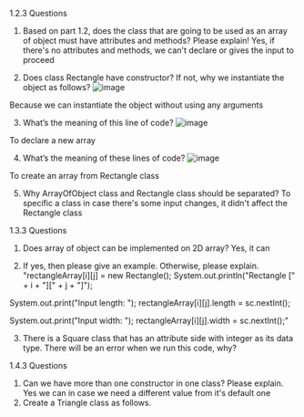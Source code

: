 1.2.3 Questions
1. Based on part 1.2, does the class that are going to be used as an array of object must have
attributes and methods? Please explain!
Yes, if there's no attributes and methods, we can't declare or gives the input to proceed

2. Does class Rectangle have constructor? If not, why we instantiate the object as follows?
![image](https://github.com/user-attachments/assets/987e8fa8-c128-4312-8d1c-bb13694a7a91)

Because we can instantiate the object without using any arguments

3. What’s the meaning of this line of code?
![image](https://github.com/user-attachments/assets/130e236d-1d55-46ad-ad07-a9ce5e1e57e2)

To declare a new array

4. What’s the meaning of these lines of code?
![image](https://github.com/user-attachments/assets/66aa8680-f057-46d2-aefd-4c089e3c754d)

To create an array from Rectangle class

5. Why ArrayOfObject class and Rectangle class should be separated?
To specific a class in case there's some input changes, it didn't affect the Rectangle class


1.3.3 Questions
1. Does array of object can be implemented on 2D array?
Yes, it can

2. If yes, then please give an example. Otherwise, please explain.
"rectangleArray[i][j] = new Rectangle();
System.out.println("Rectangle [" + i + "][" + j + "]");

System.out.print("Input length: ");
rectangleArray[i][j].length = sc.nextInt();

System.out.print("Input width: ");
rectangleArray[i][j].width = sc.nextInt();"

3. There is a Square class that has an attribute side with integer as its data type. There
will be an error when we run this code, why?

1.4.3 Questions
1. Can we have more than one constructor in one class? Please explain.
Yes we can in case we need a different value from it's default one
2. Create a Triangle class as follows.
